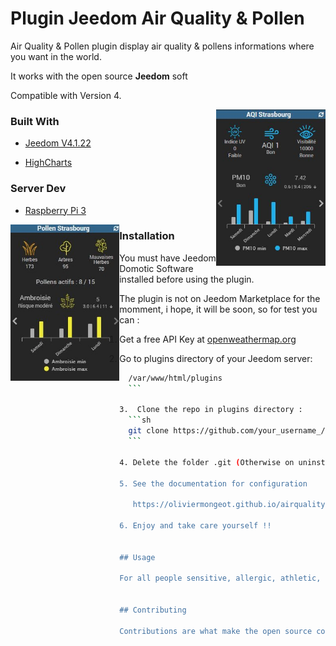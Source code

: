 # Plugin Jeedom Air Quality & Pollen

Air Quality & Pollen plugin display air quality & pollens informations where you want in the world.  

It works with the open source **Jeedom** soft

Compatible with Version 4. 

<img  align="right" height="250" src="https://github.com/OlivierMongeot/airquality/blob/Master/docs/photos/aqi2.jpg">


### Built With

* [Jeedom V4.1.22](https://jeedom.com)

* [HighCharts](https://highcharts.com)   


### Server Dev

* [Raspberry Pi 3](https://www.raspberrypi.org)

<img  align="left" height="250" src="https://github.com/OlivierMongeot/airquality/blob/Master/docs/photos/pollen.jpg">


### Installation

You must have Jeedom Domotic Software installed before using the plugin. 

The plugin is not on Jeedom  Marketplace for the momment, i hope, it will be soon,  so for test you can : 

1. Get a free API Key at [ openweathermap.org ](https://openweathermap.org/)

2. Go to plugins directory of your Jeedom server:
  ```sh
    /var/www/html/plugins
    ```

3.  Clone the repo in plugins directory :
    ```sh
    git clone https://github.com/your_username_/Project-Name.git
    ```

4. Delete the folder .git (Otherwise on uninstall Jeedom don't understand what is it and give errors)

5. See the documentation for configuration

     https://oliviermongeot.github.io/airquality/

6. Enjoy and take care yourself !! 


## Usage

For all people sensitive, allergic, athletic, asthmatic you can provide your planning with the forecast.


## Contributing

Contributions are what make the open source community such an amazing place to be learn, inspire, and create. Any contributions you make are **greatly appreciated**.



